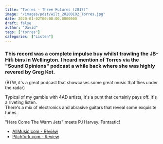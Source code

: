 ```yaml
---
title: "Torres - Three Futures (2017)"
image: "/images/post/wilt_20200102_Torres.jpg"
date: 2020-01-02T00:00:00.0000000
draft: false
author: "David"
tags: ["torres"]
categories: ["Listen"]
---
```

### This record was a complete impulse buy whilst trawling the JB-Hifi bins in Wellington. I heard mention of Torres via the "Sound Opinions" podcast a while back where she was highly revered by Greg Kot.   
  
(BTW, it's a great podcast that showcases some great music that flies under the radar)  
  
Typical of my gamble with 4AD artists, it's a punt that certainly pays off. It's a riveting listen.   
There's a mix of electronics and abrasive guitars that reveal some exquisite tunes.    
  
"Here Come The Warm Jets" meets PJ Harvey. Fantastic!

-  [AllMusic.com - Review](https://www.allmusic.com/album/three-futures-mw0003086797)
-  [Pitchfork.com - Review](https://pitchfork.com/reviews/albums/torres-three-futures/)